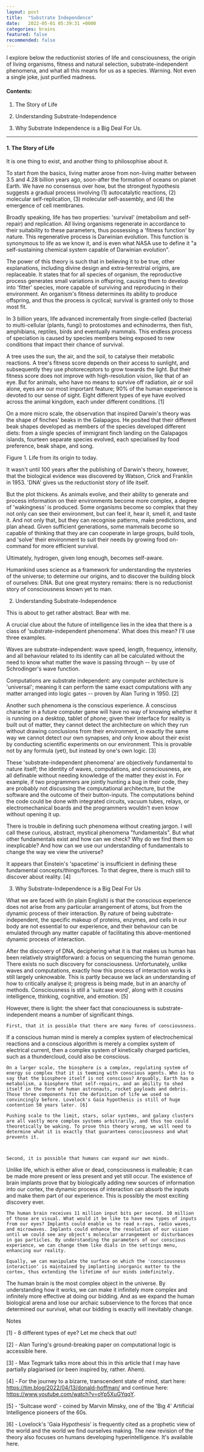 ```yaml
---
layout: post
title:  "Substrate Independence"
date:   2022-05-01 05:39:31 +0000
categories: brains
featured: false
recommended: false
---
```

I explore below the reductionist stories of life and consciousness, the origin of living organisms, fitness and natural selection, substrate-independent phenomena, and what all this means for us as a species. Warning. Not even a single joke, just purified madness. 

#### Contents:

1. The Story of Life

2. Understanding Substrate-Independence

3. Why Substrate Independence is a Big Deal For Us.

---

#### 1. The Story of Life

It is one thing to exist, and another thing to philosophise about it. 

To start from the basics, living matter arose from non-living matter between 3.5 and 4.28 billion years ago, soon-after the formation of oceans on planet Earth. We have no consensus over how, but the strongest hypothesis suggests a gradual process involving (1) autocatalytic reactions, (2) molecular self-replication, (3) molecular self-assembly, and (4) the emergence of cell membranes.  

Broadly speaking, life has two properties: 'survival' (metabolism and self-repair) and replication. All living organisms regenerate in accordance to their suitability to these parameters, thus possessing a 'fitness function' by nature. This regenerative process is Darwinian evolution. This function is synonymous to life as we know it, and is even what NASA use to define it "a self-sustaining chemical system capable of Darwinian evolution". 

The power of this theory is such that in believing it to be true, other explanations, including divine design and extra-terrestrial origins, are replaceable. It states that for all species of organism, the reproductive process generates small variations in offspring, causing them to develop into 'fitter' species, more capable of surviving and reproducing in their environment. An organism's fitness determines its ability to produce offspring, and thus the process is cyclical; survival is granted only to those most fit. 

 

In 3 billion years, life advanced incrementally from single-celled (bacteria) to multi-cellular (plants, fungi) to protostomes and echinoderms, then fish, amphibians, reptiles, birds and eventually mammals. This endless process of speciation is caused by species members being exposed to new conditions that impact their chance of survival.

 

A tree uses the sun, the air, and the soil, to catalyse their metabolic reactions. A tree's fitness score depends on their access to sunlight, and subsequently they use photoreceptors to grow towards the light. But their fitness score does not improve with high-resolution vision, like that of an eye. But for animals, who have no means to survive off radiation, air or soil alone, eyes are our most important feature; 90% of the human experience is devoted to our sense of sight. Eight different types of eye have evolved across the animal kingdom, each under different conditions. [1]

 

On a more micro scale, the observation that inspired Darwin's theory was the shape of finches' beaks in the Galapagos. He posited that their different beak shapes developed as members of the species developed different diets: from a single species of immigrant finch landing on the Galapagos islands, fourteen separate species evolved, each specialised by food preference, beak shape, and song. 

Figure 1. Life from its origin to today. 

 

It wasn't until 100 years after the publishing of Darwin's theory, however, that the biological evidence was discovered by Watson, Crick and Franklin in 1953. 'DNA' gives us the reductionist story of life itself.

 

But the plot thickens. As animals evolve, and their ability to generate and process information on their environments become more complex, a degree of 'wakingness' is produced. Some organisms become so complex that they not only can see their environment, but can feel it, hear it, smell it, and taste it. And not only that, but they can recognise patterns, make predictions, and plan ahead. Given sufficient generations, some mammals become so capable of thinking that they are can cooperate in large groups, build tools, and 'solve' their environment to suit their needs by growing food on-command for more efficient survival. 

Ultimately, hydrogen, given long enough, becomes self-aware.

 

Humankind uses science as a framework for understanding the mysteries of the universe; to determine our origins, and to discover the building block of ourselves: DNA. But one great mystery remains: there is no reductionist story of consciousness known yet to man. 

 

2. Understanding Substrate-Independence

 

This is about to get rather abstract. Bear with me. 

 

A crucial clue about the future of intelligence lies in the idea that there is a class of 'substrate-independent phenomena'. What does this mean? I'll use three examples. 

Waves are substrate-independent: wave speed, length, frequency, intensity, and all behaviour related to its identity can all be calculated without the need to know what matter the wave is passing through -- by use of Schrodinger's wave function.

Computations are substrate independent: any computer architecture is 'universal'; meaning it can perform the same exact computations with any matter arranged into logic gates -- proven by Alan Turing in 1950. [2] 

Another such phenomena is the conscious experience. A conscious character in a future computer game will have no way of knowing whether it is running on a desktop, tablet of phone; given their interface for reality is built out of matter, they cannot detect the architecture on which they run without drawing conclusions from their environment, in exactly the same way we cannot detect our own synapses, and only know about their exist by conducting scientific experiments on our environment. This is provable not by any formula (yet), but instead by one's own logic. [3]

These 'substrate-independent phenomena' are objectively fundamental to nature itself; the identity of waves, computations, and consciousness, are all definable without needing knowledge of the matter they exist in. For example, if two programmers are jointly hunting a bug in their code, they are probably not discussing the computational architecture, but the software and the outcome of their button-inputs. The computations behind the code could be done with integrated circuits, vacuum tubes, relays, or electromechanical boards and the programmers wouldn't even know without opening it up. 

There is trouble in defining such phenomena without creating jargon. I will call these curious, abstract, mystical phenomena "fundamentals". But what other fundamentals exist and how can we check? Why do we find them so inexplicable? And how can we use our understanding of fundamentals to change the way we view the universe? 

 

It appears that Einstein's 'spacetime' is insufficient in defining these fundamental concepts/things/forces. To that degree, there is much still to discover about reality. [4]

 

3. Why Substrate-Independence is a Big Deal For Us

 

What we are faced with (in plain English) is that the conscious experience does not arise from any particular arrangement of atoms, but from the dynamic process of their interaction. By nature of being substrate-independent, the specific makeup of proteins, enzymes, and cells in our body are not essential to our experience, and their behaviour can be emulated through any matter capable of facilitating this above-mentioned dynamic process of interaction. 

 

After the discovery of DNA, deciphering what it is that makes us human has been relatively straightforward: a focus on sequencing the human genome. There exists no such discovery for consciousness. Unfortunately, unlike waves and computations, exactly how this process of interaction works is still largely unknowable. This is partly because we lack an understanding of how to critically analyse it; progress is being made, but in an anarchy of methods. Consciousness is still a 'suitcase word', along with it cousins intelligence, thinking, cognitive, and emotion. [5]

 

However, there is light: the sheer fact that consciousness is substrate-independent means a number of significant things. 

 

	First, that it is possible that there are many forms of consciousness. 

If a conscious human mind is merely a complex system of electrochemical reactions and a conscious algorithm is merely a complex system of electrical current, then a complex system of kinetically charged particles, such as a thundercloud, could also be conscious. 

	On a larger scale, the biosphere is a complex, regulating system of energy so complex that it is teeming with conscious agents. Who is to say that the biosphere itself is not conscious? Arguably, Earth has a metabolism, a biosphere that self-repairs, and an ability to shed itself in the form of human astronauts, rocket payloads and debris. Those three components fit the definition of life we used so convincingly before. Lovelock's Gaia hypothesis is still of huge contention 50 years later. [6]

	Pushing scale to the limit, stars, solar systems, and galaxy clusters are all vastly more complex systems arbitrarily, and thus too could theoretically be waking. To prove this theory wrong, we will need to determine what it is exactly that guarantees consciousness and what prevents it. 

 

	Second, it is possible that humans can expand our own minds. 

Unlike life, which is either alive or dead, consciousness is malleable; it can be made more present or less present and yet still occur. The existence of brain implants prove that by biologically adding new sources of information into our cortex, the dynamic process of interaction can absorb the inputs and make them part of our experience. This is possibly the most exciting discovery ever.

	The human brain receives 11 million input bits per second. 10 million of those are visual. What would it be like to have new types of inputs from our eyes? Implants could enable us to read x-rays, radio waves, and microwaves. Implants could enhance the resolution of our vision until we could see any object's molecular arrangement or disturbances in gas particles. By understanding the parameters of our conscious experience, we can change them like dials in the settings menu, enhancing our reality.

	Equally, we can manipulate the surface on which the 'consciousness interaction' is maintained by implanting inorganic matter to the cortex, thus extending the lifetime of our minds indefinitely. 

 

The human brain is the most complex object in the universe. By understanding how it works, we can make it infinitely more complex and infinitely more effective at doing our bidding. And as we expand the human biological arena and lose our archaic subservience to the forces that once determined our survival, what our bidding is exactly will inevitably change.

 

Notes

[1] - 8 different types of eye? Let me check that out! 

 

[2] - Alan Turing's ground-breaking paper on computational logic is accessible here. 

[3] - Max Tegmark talks more about this in this article that I may have partially plagiarised (or been inspired by, rather. Ahem). 

 

[4] - For the journey to a bizarre, transcendent state of mind, start here: https://tim.blog/2022/04/13/donald-hoffman/ and continue here: https://www.youtube.com/watch?v=oYp5XuGYqqY.

 

[5] - 'Suitcase word' - coined by Marvin Minsky, one of the 'Big 4' Artificial Intelligence pioneers of the 60s. 

 

[6] - Lovelock's 'Gaia Hypothesis' is frequently cited as a prophetic view of the world and the world we find ourselves making. The new revision of the theory also focuses on humans developing hyperintelligence. It's available here. 